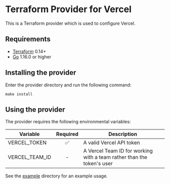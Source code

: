 # Terraform Provider for Vercel

This is a Terraform provider which is used to configure Vercel.

## Requirements

* [Terraform](https://www.terraform.io/downloads.html) 0.14+
* [Go](https://golang.org/doc/install) 1.16.0 or higher

## Installing the provider

Enter the provider directory and run the following command:

```shell
make install
```

## Using the provider

The provider requires the following environmental variables:

| Variable | Required | Description |
| --- | :---: | --- |
| VERCEL_TOKEN | ✅ | A valid Vercel API token |
| VERCEL_TEAM_ID | - | A Vercel Team ID for working with a team rather than the token's user |

See the [example](./examples/main.tf) directory for an example usage.
